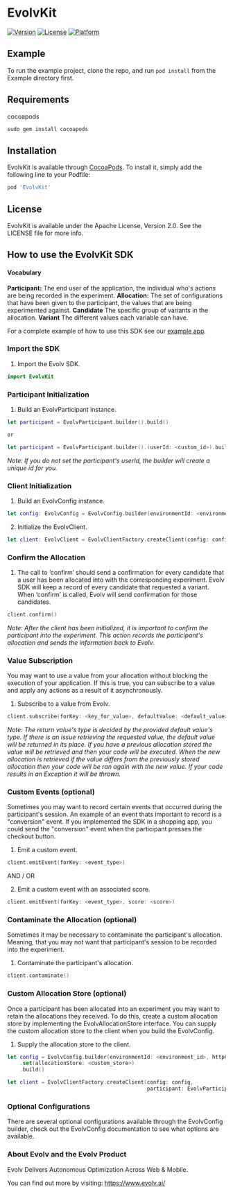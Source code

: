# EvolvKit
[![Version](https://img.shields.io/cocoapods/v/EvolvKit.svg?style=flat)](https://cocoapods.org/pods/EvolvKit)
[![License](https://img.shields.io/cocoapods/l/EvolvKit.svg?style=flat)](https://cocoapods.org/pods/EvolvKit)
[![Platform](https://img.shields.io/cocoapods/p/EvolvKit.svg?style=flat)](https://cocoapods.org/pods/EvolvKit)

## Example

To run the example project, clone the repo, and run `pod install` from the Example directory first.

## Requirements
cocoapods
```ruby
sudo gem install cocoapods
```

## Installation

EvolvKit is available through [CocoaPods](https://cocoapods.org/pods/EvolvKit). To install
it, simply add the following line to your Podfile:

```ruby
pod 'EvolvKit'
```

## License

EvolvKit is available under the Apache License, Version 2.0. See the LICENSE file for more info.

## How to use the EvolvKit SDK

#### Vocabulary

**Participant:** The end user of the application, the individual who's actions are being recorded in the experiment.
**Allocation:** The set of configurations that have been given to the participant, the values that are being
experimented against.
**Candidate** The specific group of variants in the allocation.
**Variant** The different values each variable can have.

For a complete example of how to use this SDK see our [example app](https://github.com/evolv-ai/EvolvKit/tree/master/Example).

### Import the SDK

1. Import the Evolv SDK.
```swift
import EvolvKit
```

### Participant Initialization

1. Build an EvolvParticipant instance.
```swift
let participant = EvolvParticipant.builder().build()

or 

let participant = EvolvParticipant.builder().(userId: <custom_id>).build()
```
*Note: If you do not set the participant's userId, the builder will create a unique id for you.*


### Client Initialization

1. Build an EvolvConfig instance.
```swift
let config: EvolvConfig = EvolvConfig.builder(environmentId: <environment_id>, httpClient: <http_client>).build()
```

2. Initialize the EvolvClient.
```swift
let client: EvolvClient = EvolvClientFactory.createClient(config: config)
```

### Confirm the Allocation

1. The call to ‘confirm’ should send a confirmation for every candidate that a user has been allocated into with the corresponding experiment.
Evolv SDK will keep a record of every candidate that requested a variant. When ‘confirm’ is called, Evolv will send confirmation for those candidates.
```swift
client.confirm()
```
*Note: After the client has been initialized, it is important to confirm the participant into the experiment. This action
records the participant's allocation and sends the information back to Evolv.*


### Value Subscription

You may want to use a value from your allocation without blocking the execution of your application. If this is true, you can
subscribe to a value and apply any actions as a result of it asynchronously.

1. Subscribe to a value from Evolv.
```swift
client.subscribe(forKey: <key_for_value>, defaultValue: <default_value>, closure: <closure>)
```

*Note: The return value's type is decided by the provided default value's type. If there is an issue retrieving the
requested value, the default value will be returned in its place. If you have a previous allocation stored the 
value will be retrieved and then your code will be executed. When the new allocation is retrieved if the value
differs from the previously stored allocation then your code will be ran again with the new value. If your code 
results in an Exception it will be thrown.*

### Custom Events (optional)

Sometimes you may want to record certain events that occurred during the participant's session. An example of an event
thats important to record is a "conversion" event. If you implemented the SDK in a shopping app, you could send the
"conversion" event when the participant presses the checkout button.

1. Emit a custom event.
```swift
client.emitEvent(forKey: <event_type>)
```

AND / OR

2. Emit a custom event with an associated score.
```swift
client.emitEvent(forKey: <event_type>, score: <score>)
```

### Contaminate the Allocation (optional)

Sometimes it may be necessary to contaminate the participant's allocation. Meaning, that you may not want that participant's session to be recorded into the experiment.

1. Contaminate the participant's allocation.
```swift
client.contaminate()
```    

### Custom Allocation Store (optional)

Once a participant has been allocated into an experiment you may want to retain the allocations they received. To do this, create a custom allocation store by
implementing the EvolvAllocationStore interface. You can supply the custom allocation store to the client when you build the EvolvConfig.

1. Supply the allocation store to the client.
```swift
let config = EvolvConfig.builder(environmentId: <environment_id>, httpClient: <http_client>)
    .set(allocationStore: <custom_store>)
    .build()

let client = EvolvClientFactory.createClient(config: config,
                                             participant: EvolvParticipant.builder().set(userId: "sandbox_user").build())
```


### Optional Configurations

There are several optional configurations available through the EvolvConfig builder, check out the EvolvConfig
documentation to see what options are available.


### About Evolv and the Evolv Product

Evolv Delivers Autonomous Optimization Across Web & Mobile.

You can find out more by visiting: https://www.evolv.ai/
